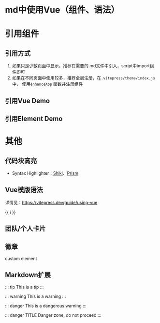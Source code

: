 # md中使用Vue（组件、语法）



# 引用组件

## 引用方式

1. 如果只是少数页面中显示，推荐在需要的.md文件中引入，script中import组件即可
2. 如果在不同页面中使用较多，推荐全局注册，在`.vitepress/theme/index.js`中， 使用`enhanceApp` 函数并注册组件

## 引用Vue Demo



## 引用Element Demo









# 其他

## 代码块高亮

- Syntax Highlighter：[Shiki](https://github.com/shikijs/shiki)、[Prism](https://prismjs.com/)



## Vue模版语法

详情见：https://vitepress.dev/guide/using-vue

<span v-for="i in 3">{{ i }}</span>



## 团队/个人卡片



<script setup>
import { VPTeamMembers } from 'vitepress/theme'
const members = [
  {
    avatar: 'https://github.com/juemuel.png',
    name: 'JueMuel',
    title: 'FE',
    links: [
      { icon: 'github', link: 'https://github.com/juemuel' },
      { icon: 'twitter', link: '#' }
    ]
  }
]
</script>
<VPTeamMembers size="small" :members="members" />





## 徽章

<Badge type="info" text="default" />

<Badge type="tip" text="^1.9.0" />

<Badge type="warning" text="beta" />

<Badge type="danger" text="caution" />

<Badge type="info">custom element</Badge>

## Markdown扩展

::: tip
This is a tip
:::

::: warning
This is a warning
:::

::: danger
This is a dangerous warning
:::

::: danger TITLE
Danger zone, do not proceed
:::

